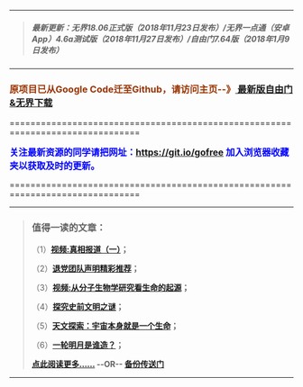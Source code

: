***
>##### 最新更新：无界18.06正式版（2018年11月23日发布）/无界一点通（安卓App）4.6a测试版（2018年11月27日发布）/自由门7.64版（2018年1月9日发布）
***

<h3><font color="#993300"> 原项目已从Google Code迁至Github，请访问主页--》<a href="https://github.com/sglfree/freesky/wiki/%E8%87%AA%E7%94%B1%E9%97%A8%E6%9C%80%E6%96%B0%E7%89%88%E4%B8%8B%E8%BD%BD-%E6%97%A0%E7%95%8C%E6%B5%8F%E8%A7%88%E6%9C%80%E6%96%B0%E6%AD%A3%E5%BC%8F%E7%89%88%E4%B8%8B%E8%BD%BD-%E7%BF%BB%E5%A2%99%E8%BD%AF%E4%BB%B6%E4%B8%8B%E8%BD%BD" target="_blank"> 最新版自由门&无界下载</a></font></h3>
<p>===============================================================================</p>
<font color="blue" size="3"><strong>关注最新资源的同学请把网址：<font color="#993300"><a href="https://git.io/gofree" target="_blank">https://git.io/gofree</a> </font>加入浏览器收藏夹以获取及时的更新。</strong></font>
<p>===============================================================================</p>

***
>###  值得一读的文章：
> <p>（1）<strong><a href="http://cbc.gofreeb.aocool.men/forum.php?i=b1" target="_blank">视频:真相报道（一）</a>；</strong></p>
> <p>（2）<strong><a href="http://cbc.gofreeb.aocool.men/forum.php?i=b2" target="_blank">退党团队声明精彩推荐</a>；</strong></p>
> <p>（3）<strong><a href="http://cbc.gofreeb.aocool.men/forum.php?i=b3" target="_blank">视频:从分子生物学研究看生命的起源</a>；</strong></p>
> <p>（4）<strong><a href="http://cbc.gofreeb.aocool.men/forum.php?i=b4" target="_blank">探究史前文明之谜</a>；</strong></p>
> <p>（5）<strong><a href="http://cbc.gofreeb.aocool.men/forum.php?i=b5" target="_blank">天文探索：宇宙本身就是一个生命</a>；</strong></p>
> <p>（6）<strong><a href="http://cbc.gofreeb.aocool.men/forum.php?i=b6" target="_blank">一轮明月是谁造？</a>；</strong></p>
> <p><strong><a href="http://cbc.gofreeb.aocool.men/forum.php?i=b7" target="_blank">点此阅读更多……</a> --OR-- <a href="https://s3-external-1.amazonaws.comtest/freeskye/index.html?i=b7" target="_blank">备份传送门</a></strong></p>
***
